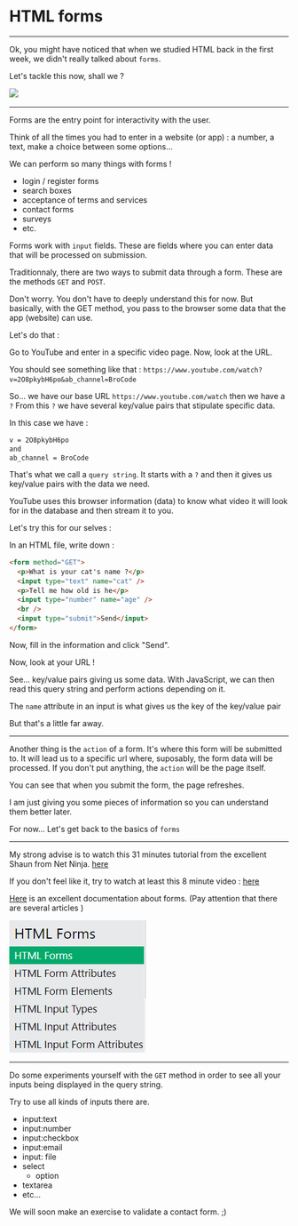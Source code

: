 # HTML forms

---

Ok, you might have noticed that when we studied HTML back in the first week, we didn't really talked about `forms`.

Let's tackle this now, shall we ?

![](https://media.giphy.com/media/l1IYgk3RvZ0ENhpU4/giphy.gif)

---

Forms are the entry point for interactivity with the user.

Think of all the times you had to enter in a website (or app) : a number, a text, make a choice between some options...

We can perform so many things with forms !

- login / register forms
- search boxes
- acceptance of terms and services
- contact forms
- surveys
- etc.

Forms work with `input` fields. These are fields where you can enter data that will be processed on submission.

Traditionnaly, there are two ways to submit data through a form. These are the methods `GET` and `POST`.

Don't worry. You don't have to deeply understand this for now. But basically, with the GET method, you pass to the browser some data that the app (website) can use.

Let's do that :

Go to YouTube and enter in a specific video page. Now, look at the URL.

You should see something like that :
`https://www.youtube.com/watch?v=2O8pkybH6po&ab_channel=BroCode`

So... we have our base URL `https://www.youtube.com/watch` then we have a `?`
From this `?` we have several key/value pairs that stipulate specific data.

In this case we have :

```
v = 2O8pkybH6po
and
ab_channel = BroCode
```

That's what we call a `query string`. It starts with a `?` and then it gives us key/value pairs with the data we need.

YouTube uses this browser information (data) to know what video it will look for in the database and then stream it to you.

Let's try this for our selves :

In an HTML file, write down :

```html
<form method="GET">
  <p>What is your cat's name ?</p>
  <input type="text" name="cat" />
  <p>Tell me how old is he</p>
  <input type="number" name="age" />
  <br />
  <input type="submit">Send</input>
</form>
```

Now, fill in the information and click "Send".

Now, look at your URL !

See... key/value pairs giving us some data. With JavaScript, we can then read this query string and perform actions depending on it.

The `name` attribute in an input is what gives us the key of the key/value pair

But that's a little far away.

---

Another thing is the `action` of a form. It's where this form will be submitted to. It will lead us to a specific url where, suposably, the form data will be processed. If you don't put anything, the `action` will be the page itself.

You can see that when you submit the form, the page refreshes.

I am just giving you some pieces of information so you can understand them better later.

For now... Let's get back to the basics of `forms`

---

My strong advise is to watch this 31 minutes tutorial from the excellent Shaun from Net Ninja. [here](https://youtu.be/YwbIeMlxZAU?si=-B9KrdNAFUALn-oH)

If you don't feel like it, try to watch at least this 8 minute video : [here](https://youtu.be/2O8pkybH6po?si=hleZ7hE98clN_FJU)

[Here](https://www.w3schools.com/html/html_forms.asp) is an excellent documentation about forms. (Pay attention that there are several articles )

![Alt text](image-9.png)

---

Do some experiments yourself with the `GET` method in order to see all your inputs being displayed in the query string.

Try to use all kinds of inputs there are.

- input:text
- input:number
- input:checkbox
- input:email
- input: file
- select
  - option
- textarea
- etc...

We will soon make an exercise to validate a contact form. ;)
